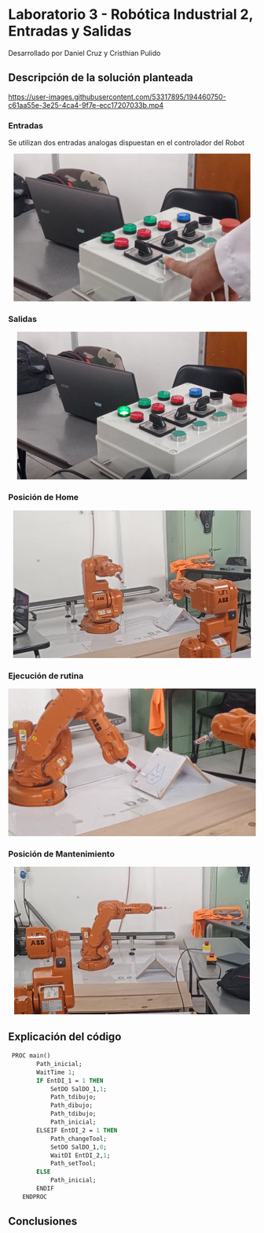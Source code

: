 # Laboratorio 3 - Robótica Industrial 2, Entradas y Salidas
Desarrollado por Daniel Cruz y Cristhian Pulido

## Descripción de la solución planteada

https://user-images.githubusercontent.com/53317895/194460750-c61aa55e-3e25-4ca4-9f7e-ecc17207033b.mp4

### Entradas
Se utilizan dos entradas analogas dispuestan en el controlador del Robot  
<p align="center"><img height=300 src="./Multimedia/Entradas.png" alt="Menu" /></p>

### Salidas 


<p align="center"><img height=300 src="./Multimedia/salidas.png" alt="Menu" /></p>


### Posición de Home 

<p align="center"><img height=300 src="./Multimedia/Home.png" alt="Menu" /></p>

### Ejecución de rutina 

<p align="center"><img height=300 src="./Multimedia/Rutina.png" alt="Menu" /></p>

### Posición de Mantenimiento 

<p align="center"><img height=300 src="./Multimedia/Mantenimiento.png" alt="Menu" /></p>

## Explicación del código 

```mod
 PROC main()
        Path_inicial;
    	WaitTime 1;
        IF EntDI_1 = 1 THEN
            SetDO SalDO_1,1;
            Path_tdibujo;
            Path_dibujo;
            Path_tdibujo;
            Path_inicial;
        ELSEIF EntDI_2 = 1 THEN
            Path_changeTool;
            SetDO SalDO_1,0;
            WaitDI EntDI_2,1;
            Path_setTool;
        ELSE
            Path_inicial;
        ENDIF
    ENDPROC
```
## Conclusiones
